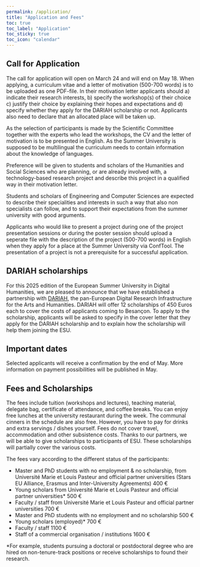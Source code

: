 ```yaml
---
permalink: /application/
title: "Application and Fees"
toc: true
toc_label: "Application"
toc_sticky: true
toc_icon: "calendar"
---
```

## Call for Application
The call for application will open on March 24 and will end on May 18. When applying, a curriculum vitae and a letter of motivation (500-700 words) is to be uploaded as one PDF-file. In their motivation letter applicants should a) indicate their research interests, b) specify the workshop(s) of their choice c) justify their choice by explaining their hopes and expectations and d) specify whether they apply for the DARIAH scholarship or not. Applicants also need to declare that an allocated place will be taken up.

As the selection of participants is made by the Scientific Committee together with the experts who lead the workshops, the CV and the letter of motivation is to be presented in English. As the Summer University is supposed to be multilingual the curriculum needs to contain information about the  knowledge of languages.

Preference will be given to students and scholars of the Humanities and Social Sciences who are planning, or are already involved with, a technology-based research project  and describe this project in a qualified way in their motivation letter.

Students and scholars of Engineering and Computer Sciences are expected to describe their specialities and interests in such a way that also non specialists can follow, and to support their expectations from the summer university with good arguments.

Applicants who would like to present a project during one of the project presentation sessions or during the poster session should upload a seperate file with the description of the project (500-700 words) in English when they apply for a place at the Summer University via ConfTool. The presentation of a project is not a prerequisite for a successful application.

## DARIAH scholarships
For this 2025 edition of the European Summer University in Digital Humanities, we are pleased to announce that we have established a partnership with [DARIAH](https://www.dariah.eu/), the pan-European Digital Research Infrastructure for the Arts and Humanities. DARIAH will offer 12 scholarships of 450 Euros each to cover the costs of applicants coming to Besançon. 
To apply to the scholarship, applicants will be asked to specify in the cover letter that they apply for the DARIAH scholarship and to explain how the scholarship will help them joining the ESU. 


## Important dates
Selected applicants will receive a confirmation by the end of May.
More information on payment possibilities will be published in May.

## Fees and Scholarships
The fees include tuition (workshops and lectures), teaching material, delegate bag, certificate of attendance, and coffee breaks. You can enjoy free lunches at the university restaurant during the week. The communal cinners in the schedule are also free. However, you have to pay for drinks and extra servings / dishes yourself.
Fees do not cover travel, accommodation and other subsistence costs.
Thanks to our partners, we will be able to give scholarships to participants of ESU. These scholarships will partially cover the various costs. 

The fees vary according to the different status of the participants:
- Master and PhD students with no employment & no scholarship, from Université Marie et Louis Pasteur and official partner universities (Stars EU Alliance, Erasmus and Inter-University Agreements)	400 €
- Young scholars from Université Marie et Louis Pasteur and official partner universities*	500 €
- Faculty / staff from Université Marie et Louis Pasteur and official partner universities	700 €
- Master and PhD students with no employment and no scholarship	500 €
- Young scholars (employed)*	700 €
- Faculty / staff	1100 €
- Staff of a commercial organisation / institutions	1600 €

*For example, students pursuing a doctoral or postdoctoral degree who are hired on non-tenure-track positions or receive scholarships to found their research.	
